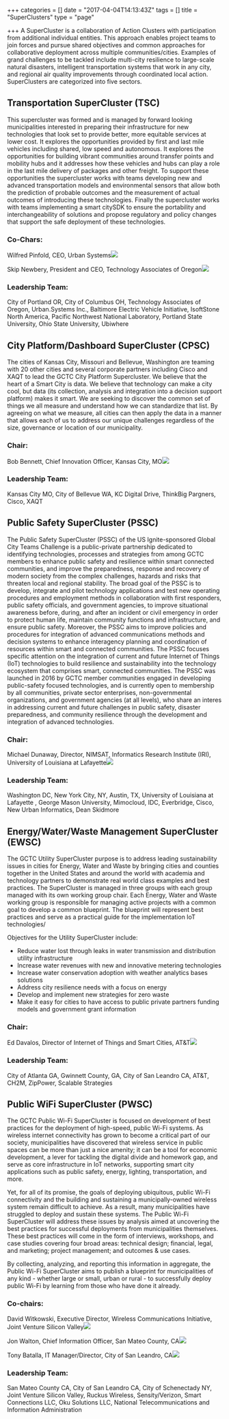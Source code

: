+++
categories = []
date = "2017-04-04T14:13:43Z"
tags = []
title = "SuperClusters"
type = "page"

+++
A SuperCluster is a collaboration of Action Clusters with participation from additional individual entities. This approach enables project teams to join forces and pursue shared objectives and common approaches for collaborative deployment across multiple communities/cities. Examples of grand challenges to be tackled include multi-city resilience to large-scale natural disasters, intelligent transportation systems that work in any city, and regional air quality improvements through coordinated local action. SuperClusters are categorized into five sectors.


## Transportation SuperCluster (TSC)


This supercluster was formed and is managed by forward looking municipalities interested in preparing their infrastructure for new technologies that look set to provide better, more equitable services at lower cost. It explores the opportunities provided by first and last mile vehicles including shared, low speed and autonomous. It explores the opportunities for building vibrant communities around transfer points and mobility hubs and it addresses how these vehicles and hubs can play a role in the last mile delivery of packages and other freight. To support these opportunities the supercluster works with teams developing new and advanced transportation models and environmental sensors that allow both the prediction of probable outcomes and the measurement of actual outcomes of introducing these technologies. Finally the supercluster works with teams implementing a smart citySDK to ensure the portability and interchangeability of solutions and propose regulatory and policy changes that support the safe deployment of these technologies.


### Co-Chars:


Wilfred Pinfold, CEO, Urban Systems![](/GCTC/uploads/2017/04/19/Wilfred_Pinfold.png)


Skip Newbery, President and CEO, Technology Associates of Oregon![](/GCTC/uploads/2017/04/19/skip_newberry.jpeg)


### Leadership Team:


City of Portland OR, City of Columbus OH, Technology Associates of Oregon, Urban.Systems Inc., Baltimore Electric Vehicle Initiative, IsoftStone North America, Pacific Northwest National Laboratory, Portland State University, Ohio State University, Ubiwhere



## City Platform/Dashboard SuperCluster (CPSC)

The cities of Kansas City, Missouri and Bellevue, Washington are teaming with 20 other cities and several corporate partners including Cisco and XAQT to lead the GCTC City Platform Supercluster. We believe that the heart of a Smart City is data. We believe that technology can make a city cool, but data (its collection, analysis and integration into a decision support platform) makes it smart.  We are seeking to discover the common set of things we all measure and understand how we can standardize that list. By agreeing on what we measure, all cities can then apply the data in a manner that allows each of us to address our unique challenges regardless of the size, governance or location of our municipality.

### Chair:

Bob Bennett, Chief Innovation Officer, Kansas City, MO![](/GCTC/uploads/2017/04/19/Bob%20Bennett%203-1.jpg)

### Leadership Team:

Kansas City MO, City of Bellevue WA, KC Digital Drive, ThinkBig Pargners, Cisco, XAQT

## Public Safety SuperCluster (PSSC)

The Public Safety SuperCluster (PSSC) of the US Ignite-sponsored Global City Teams Challenge is a public-private partnership dedicated to identifying technologies, processes and strategies from among GCTC members to enhance public safety and resilience within smart connected communities, and improve the preparedness, response and recovery of modern society from the complex challenges, hazards and risks that threaten local and regional stability. The broad goal of the PSSC is to develop, integrate and pilot technology applications and test new operating procedures and employment methods in collaboration with first responders, public safety officials, and government agencies, to improve situational awareness before, during, and after an incident or civil emergency in order to protect human life, maintain community functions and infrastructure, and ensure public safety.  Moreover, the PSSC aims to improve policies and procedures for integration of advanced communications methods and decision systems to enhance interagency planning and coordination of resources within smart and connected communities. The PSSC focuses specific attention on the integration of current and future Internet of Things (IoT) technologies to build resilience and sustainability into the technology ecosystem that comprises smart, connected communities.  The PSSC was launched in 2016 by GCTC member communities engaged in developing public-safety focused technologies, and is currently open to membership by all communities, private sector enterprises, non-governmental organizations, and government agencies (at all levels), who share an interes in addressing current and future challenges in public safety, disaster preparedness, and community resilience through the development and integration of advanced technologies.

### Chair:

Michael Dunaway, Director, NIMSAT, Informatics Research Institute (IRI), University of Louisiana at Lafayette![](/GCTC/uploads/2017/04/19/Michael%20Dunaway.jpg)



### Leadership Team:

Washington DC, New York City, NY, Austin, TX, University of Louisiana at Lafayette , George Mason University, Mimocloud, IDC, Everbridge, Cisco, New Urban Informatics, Dean Skidmore

## Energy/Water/Waste Management SuperCluster (EWSC)

The GCTC Utility SuperCluster purpose is to address leading sustainability issues in cities for Energy, Water and Waste by bringing cities and counties together in the United States and around the world with academia and technology partners to demonstrate real world class examples and best practices. The SuperCluster is managed in three groups with each group managed with its own working group chair. Each Energy, Water and Waste working group is responsible for managing active projects with a common goal to develop a common blueprint.  The blueprint will represent best practices and serve as a practical guide for the implementation IoT technologies/

Objectives for the Utility SuperCluster include:

* Reduce water lost through leaks in water transmission and distribution utility infrastructure
* Increase water revenues with new and innovative metering technologies
* Increase water conservation adoption with weather analytics bases solutions
* Address city resilience needs with a focus on energy
* Develop and implement new strategies for zero waste
* Make it easy for cities to have access to public private partners funding models and government grant information

### Chair:

Ed Davalos, Director of Internet of Things and Smart Cities, AT&T![](/GCTC/uploads/2017/04/19/Ed%20Davalos%20-%20Pic%201.1.gif)

### Leadership Team:

City of Atlanta GA, Gwinnett County, GA, City of San Leandro CA, AT&T, CH2M, ZipPower, Scalable Strategies

## Public WiFi SuperCluster (PWSC)

The GCTC Public Wi-Fi SuperCluster is focused on development of best practices for the deployment of high-speed, public Wi-Fi systems. As wireless internet connectivity has grown to become a critical part of our society, municipalities have discovered that wireless service in public spaces can be more than just a nice amenity; it can be a tool for economic development, a lever for tackling the digital divide and homework gap, and serve as core infrastructure in IoT networks, supporting smart city applications such as public safety, energy, lighting, transportation, and more.

Yet, for all of its promise, the goals of deploying ubiquitous, public Wi-Fi connectivity and the building and sustaining a municipally-owned wireless system remain difficult to achieve. As a result, many municipalities have struggled to deploy and sustain these systems. The Public Wi-Fi SuperCluster will address these issues by analysis aimed at uncovering the best practices for successful deployments from municipalities themselves. These best practices will come in the form of interviews, workshops, and case studies covering four broad areas: technical design; financial, legal, and marketing; project management; and outcomes & use cases.

By collecting, analyzing, and reporting this information in aggregate, the Public Wi-Fi SuperCluster aims to publish a blueprint for municipalities of any kind - whether large or small, urban or rural - to successfully deploy public Wi-Fi by learning from those who have done it already.

### Co-chairs:

David Witkowski, Executive Director, Wireless Communications Initiative, Joint Venture Silicon Valley![](/GCTC/uploads/2017/04/19/David%20Witkowski_Jacket_1920_1920-1.jpg)

Jon Walton, Chief Information Officer, San Mateo County, CA![](/GCTC/uploads/2017/04/19/JonWalton%20Image-2.jpeg)

Tony Batalla, IT Manager/Director, City of San Leandro, CA![](/GCTC/uploads/2017/04/19/Tony_Battala.jpg)

### Leadership Team:

San Mateo County CA, City of San Leandro CA, City of Schenectady NY, Joint Venture Silicon Valley, Ruckus Wireless, Sensity/Verizon, Smart Connections LLC, Oku Solutions LLC, National Telecommunications and Information Administration